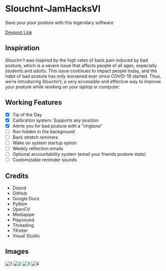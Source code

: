 # Slouchnt-JamHacksVI
Save your poor posture with this legendary software

[Devpost Link](https://devpost.com/software/slouchn-t?ref_content=my-projects-tab&ref_feature=my_projects)

## Inspiration
*Slouchn’t* was inspired by the high rates of back pain induced by bad posture, which is a severe issue that affects people of all ages, especially students and adults. This issue continues to impact people today, and the habit of bad posture has only worsened ever since COVID-19 started. Thus, we’re introducing Slouchn’t, a very accessible and effective way to improve your posture while working on your laptop or computer.


## Working Features
- [x] Tip of the Day
- [x] Calibration system: Supports any position
- [x] Alerts you for bad posture with a "ringtone"
- [ ] Run hidden in the background
- [ ] Back stretch reminers
- [ ] Wake on system startup option
- [ ] Weekly reflection emails
- [ ] Optional accountability system (email your friends posture stats)
- [ ] Customizable reminder sounds

## Credits
- Disord
- GitHub
- Google Docs
- Python
- OpenCV
- Mediapipe
- Playsound
- Threading
- TKinter
- Visual Studio

## Images
![1](https://user-images.githubusercontent.com/69162332/170625148-1c7a6988-67b7-4d54-8b9f-26a76906522e.png)
![2](https://user-images.githubusercontent.com/69162332/170625670-094db7d3-4067-4957-82fd-b9df2ba1ee4f.png)
![3](https://user-images.githubusercontent.com/69162332/170625686-1052f47c-628f-4490-82be-aa488b439103.png)
![4](https://user-images.githubusercontent.com/69162332/170625259-5211fb86-f225-4f8d-ac47-725b4b26b29b.png)
